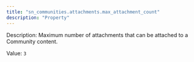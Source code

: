 ```yaml
---
title: "sn_communities.attachments.max_attachment_count"
description: "Property"
---
```


Description: Maximum number of attachments that can be attached to a Community content.

Value: `3`